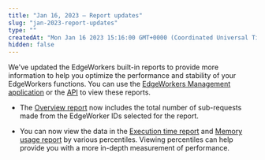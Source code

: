 ```yaml
---
title: "Jan 16, 2023 — Report updates"
slug: "jan-2023-report-updates"
type: ""
createdAt: "Mon Jan 16 2023 15:16:00 GMT+0000 (Coordinated Universal Time)"
hidden: false
---
```

We've updated the EdgeWorkers built-in reports to provide more information to help you optimize the performance and stability of your EdgeWorkers functions. You can use the [EdgeWorkers Management application](doc:manage-report-data) or the [API](ref:get-reports) to view these reports.

- The [Overview report](doc:overview-report) now includes the total number of sub-requests made from the EdgeWorker IDs selected for the report.

- You can now view the data in the [Execution time report](doc:execution-time-report) and [Memory usage report](doc:memory-usage-report) by various percentiles. Viewing percentiles can help provide you with a more in-depth measurement of performance.